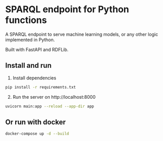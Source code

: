 # SPARQL endpoint for Python functions

A SPARQL endpoint to serve machine learning models, or any other logic implemented in Python.

Built with FastAPI and RDFLib.

## Install and run

1. Install dependencies

```bash
pip install -r requirements.txt
```

2. Run the server on http://localhost:8000

```bash
uvicorn main:app --reload --app-dir app
```

## Or run with docker

```bash
docker-compose up -d --build
```

